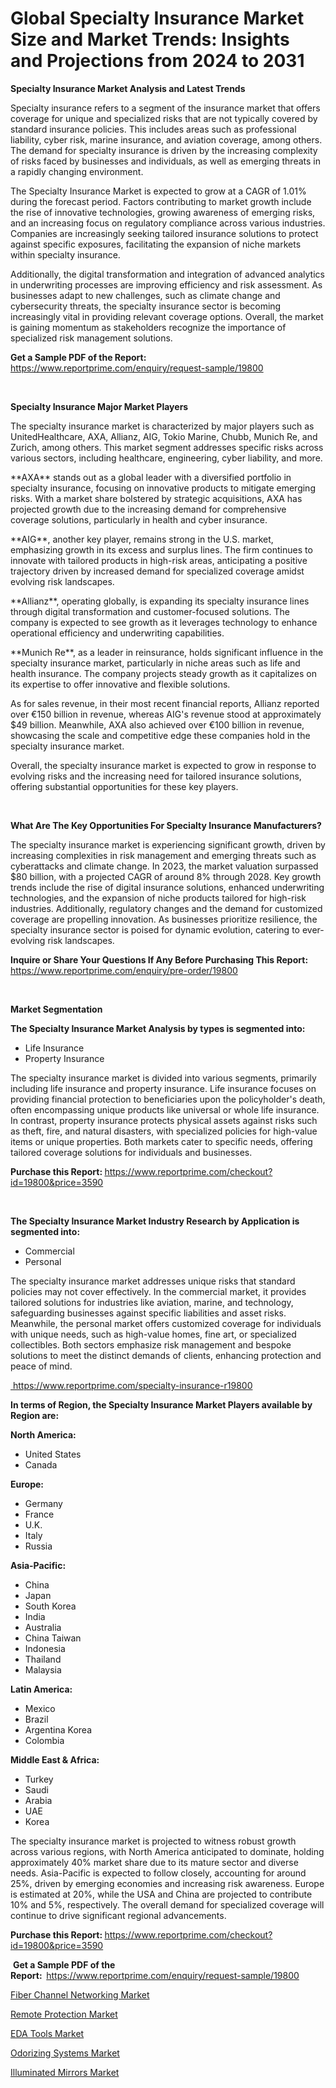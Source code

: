 <p><h1>Global Specialty Insurance Market Size and Market Trends: Insights and Projections from 2024 to 2031</h1></p><p><strong>Specialty Insurance Market Analysis and Latest Trends</strong></p>
<p><p>Specialty insurance refers to a segment of the insurance market that offers coverage for unique and specialized risks that are not typically covered by standard insurance policies. This includes areas such as professional liability, cyber risk, marine insurance, and aviation coverage, among others. The demand for specialty insurance is driven by the increasing complexity of risks faced by businesses and individuals, as well as emerging threats in a rapidly changing environment.</p><p>The Specialty Insurance Market is expected to grow at a CAGR of 1.01% during the forecast period. Factors contributing to market growth include the rise of innovative technologies, growing awareness of emerging risks, and an increasing focus on regulatory compliance across various industries. Companies are increasingly seeking tailored insurance solutions to protect against specific exposures, facilitating the expansion of niche markets within specialty insurance. </p><p>Additionally, the digital transformation and integration of advanced analytics in underwriting processes are improving efficiency and risk assessment. As businesses adapt to new challenges, such as climate change and cybersecurity threats, the specialty insurance sector is becoming increasingly vital in providing relevant coverage options. Overall, the market is gaining momentum as stakeholders recognize the importance of specialized risk management solutions.</p></p>
<p><strong>Get a Sample PDF of the Report:&nbsp;</strong> <a href="https://www.reportprime.com/enquiry/request-sample/19800?utm_campaign=904&utm_medium=2&utm_source=Github&utm_content=ia&utm_term=02122024&utm_id=specialty-insurance">https://www.reportprime.com/enquiry/request-sample/19800</a></p>
<p>&nbsp;</p>
<p><strong>Specialty Insurance Major Market Players</strong></p>
<p><p>The specialty insurance market is characterized by major players such as UnitedHealthcare, AXA, Allianz, AIG, Tokio Marine, Chubb, Munich Re, and Zurich, among others. This market segment addresses specific risks across various sectors, including healthcare, engineering, cyber liability, and more.</p><p>**AXA** stands out as a global leader with a diversified portfolio in specialty insurance, focusing on innovative products to mitigate emerging risks. With a market share bolstered by strategic acquisitions, AXA has projected growth due to the increasing demand for comprehensive coverage solutions, particularly in health and cyber insurance.</p><p>**AIG**, another key player, remains strong in the U.S. market, emphasizing growth in its excess and surplus lines. The firm continues to innovate with tailored products in high-risk areas, anticipating a positive trajectory driven by increased demand for specialized coverage amidst evolving risk landscapes.</p><p>**Allianz**, operating globally, is expanding its specialty insurance lines through digital transformation and customer-focused solutions. The company is expected to see growth as it leverages technology to enhance operational efficiency and underwriting capabilities.</p><p>**Munich Re**, as a leader in reinsurance, holds significant influence in the specialty insurance market, particularly in niche areas such as life and health insurance. The company projects steady growth as it capitalizes on its expertise to offer innovative and flexible solutions.</p><p>As for sales revenue, in their most recent financial reports, Allianz reported over €150 billion in revenue, whereas AIG's revenue stood at approximately $49 billion. Meanwhile, AXA also achieved over €100 billion in revenue, showcasing the scale and competitive edge these companies hold in the specialty insurance market.</p><p>Overall, the specialty insurance market is expected to grow in response to evolving risks and the increasing need for tailored insurance solutions, offering substantial opportunities for these key players.</p></p>
<p>&nbsp;</p>
<p><strong>What Are The Key Opportunities For Specialty Insurance Manufacturers?</strong></p>
<p><p>The specialty insurance market is experiencing significant growth, driven by increasing complexities in risk management and emerging threats such as cyberattacks and climate change. In 2023, the market valuation surpassed $80 billion, with a projected CAGR of around 8% through 2028. Key growth trends include the rise of digital insurance solutions, enhanced underwriting technologies, and the expansion of niche products tailored for high-risk industries. Additionally, regulatory changes and the demand for customized coverage are propelling innovation. As businesses prioritize resilience, the specialty insurance sector is poised for dynamic evolution, catering to ever-evolving risk landscapes.</p></p>
<p><strong>Inquire or Share Your Questions If Any Before Purchasing This Report:</strong> <a href="https://www.reportprime.com/enquiry/pre-order/19800?utm_campaign=904&utm_medium=2&utm_source=Github&utm_content=ia&utm_term=02122024&utm_id=specialty-insurance">https://www.reportprime.com/enquiry/pre-order/19800</a></p>
<p>&nbsp;</p>
<p><strong>Market Segmentation</strong></p>
<p><strong>The Specialty Insurance Market Analysis by types is segmented into:</strong></p>
<p><ul><li>Life Insurance</li><li>Property Insurance</li></ul></p>
<p><p>The specialty insurance market is divided into various segments, primarily including life insurance and property insurance. Life insurance focuses on providing financial protection to beneficiaries upon the policyholder's death, often encompassing unique products like universal or whole life insurance. In contrast, property insurance protects physical assets against risks such as theft, fire, and natural disasters, with specialized policies for high-value items or unique properties. Both markets cater to specific needs, offering tailored coverage solutions for individuals and businesses.</p></p>
<p><strong>Purchase this Report:&nbsp;</strong><a href="https://www.reportprime.com/checkout?id=19800&price=3590&utm_campaign=904&utm_medium=2&utm_source=Github&utm_content=ia&utm_term=02122024&utm_id=specialty-insurance">https://www.reportprime.com/checkout?id=19800&price=3590</a></p>
<p>&nbsp;</p>
<p><strong>The Specialty Insurance Market Industry Research by Application is segmented into:</strong></p>
<p><ul><li>Commercial</li><li>Personal</li></ul></p>
<p><p>The specialty insurance market addresses unique risks that standard policies may not cover effectively. In the commercial market, it provides tailored solutions for industries like aviation, marine, and technology, safeguarding businesses against specific liabilities and asset risks. Meanwhile, the personal market offers customized coverage for individuals with unique needs, such as high-value homes, fine art, or specialized collectibles. Both sectors emphasize risk management and bespoke solutions to meet the distinct demands of clients, enhancing protection and peace of mind.</p></p>
<p><a href="https://www.reportprime.com/specialty-insurance-r19800?utm_campaign=904&utm_medium=2&utm_source=Github&utm_content=ia&utm_term=02122024&utm_id=specialty-insurance">&nbsp;https://www.reportprime.com/specialty-insurance-r19800</a></p>
<p><strong>In terms of Region, the Specialty Insurance Market Players available by Region are:</strong></p>
<p>
    <p> <strong> North America: </strong>
        <ul>
            <li>United States</li>
            <li>Canada</li>
        </ul>
        </p> 
    <p> <strong> Europe: </strong>
        <ul>
            <li>Germany</li>
            <li>France</li>
            <li>U.K.</li>
            <li>Italy</li>
            <li>Russia</li>
        </ul>
        </p> 
    <p> <strong> Asia-Pacific: </strong>
        <ul>
            <li>China</li>
            <li>Japan</li>
            <li>South Korea</li>
            <li>India</li>
            <li>Australia</li>
            <li>China Taiwan</li>
            <li>Indonesia</li>
            <li>Thailand</li>
            <li>Malaysia</li>
        </ul>
        </p> 
    <p> <strong> Latin America: </strong>
        <ul>
            <li>Mexico</li>
            <li>Brazil</li>
            <li>Argentina Korea</li>
            <li>Colombia</li>
        </ul>
        </p> 
    <p> <strong> Middle East & Africa: </strong>
        <ul>
            <li>Turkey</li>
            <li>Saudi</li>
            <li>Arabia</li>
            <li>UAE</li>
            <li>Korea</li>
        </ul>
    </p>
    </p>
<p><p>The specialty insurance market is projected to witness robust growth across various regions, with North America anticipated to dominate, holding approximately 40% market share due to its mature sector and diverse needs. Asia-Pacific is expected to follow closely, accounting for around 25%, driven by emerging economies and increasing risk awareness. Europe is estimated at 20%, while the USA and China are projected to contribute 10% and 5%, respectively. The overall demand for specialized coverage will continue to drive significant regional advancements.</p></p>
<p><strong>Purchase this Report: </strong><a href="https://www.reportprime.com/checkout?id=19800&price=3590&utm_campaign=904&utm_medium=2&utm_source=Github&utm_content=ia&utm_term=02122024&utm_id=specialty-insurance">https://www.reportprime.com/checkout?id=19800&price=3590</a></p>
<p>&nbsp;<strong>Get a Sample PDF of the Report:&nbsp;&nbsp;</strong><a href="https://www.reportprime.com/enquiry/request-sample/19800?utm_campaign=904&utm_medium=2&utm_source=Github&utm_content=ia&utm_term=02122024&utm_id=specialty-insurance">https://www.reportprime.com/enquiry/request-sample/19800</a></p>
<p><strong></strong></p>
<p><p><a href="https://www.linkedin.com/pulse/examining-fiber-channel-networking-market-globally-latest-trends-rmqve?utm_campaign=904&utm_medium=2&utm_source=Github&utm_content=ia&utm_term=02122024&utm_id=specialty-insurance">Fiber Channel Networking Market</a></p><p><a href="https://www.linkedin.com/pulse/52-growth-expected-remote-protection-market-between-2024-2031-gly9e?utm_campaign=904&utm_medium=2&utm_source=Github&utm_content=ia&utm_term=02122024&utm_id=specialty-insurance">Remote Protection Market</a></p><p><a href="https://github.com/rodinayygacklezi/Market-Research-Report-List-1/blob/main/eda-tools-market.md?utm_campaign=904&utm_medium=2&utm_source=Github&utm_content=ia&utm_term=02122024&utm_id=specialty-insurance">EDA Tools Market</a></p><p><a href="https://issuu.com/reportprime-2/docs/odorizing-systems-market-size-2030.pptx?utm_campaign=904&utm_medium=2&utm_source=Github&utm_content=ia&utm_term=02122024&utm_id=specialty-insurance">Odorizing Systems Market</a></p><p><a href="https://issuu.com/reportprime-2/docs/illuminated-mirrors-market-size-2030.pptx?utm_campaign=904&utm_medium=2&utm_source=Github&utm_content=ia&utm_term=02122024&utm_id=specialty-insurance">Illuminated Mirrors Market</a></p></p>